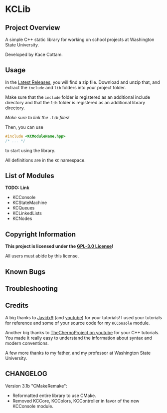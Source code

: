 # KCLib
## Project Overview
A simple C++ static library for working on school projects at Washington State University.

Developed by Kace Cottam.

## Usage
In the [Latest Releases](https://github.com/KaceCottam/KCLib/releases), you will find a zip file. 
Download and unzip that, and extract the `include` and `lib` folders into your project folder.

Make sure that the `include` folder is registered as an additional include directory 
and that the `lib` folder is registered as an additional library directory.

_Make sure to link the `.lib` files!_

Then, you can use
```C++
#include <KCModuleName.hpp>
/* ... */
```
to start using the library.

All definitions are in the `KC` namespace.

## List of Modules
__**TODO: Link**__
- KCConsole
- KCStateMachine
- KCQueues
- KCLinkedLists
- KCNodes

## Copyright Information
**This project is licensed under the [GPL-3.0 License](https://github.com/KaceCottam/KCLib/blob/master/LICENSE)!**

All users must abide by this license.

## Known Bugs

## Troubleshooting

## Credits
A big thanks to [Javidx9](https://github.com/OneLoneCoder) (and [youtube](https://www.youtube.com/javidx9)) for your tutorials! 
I used your tutorials for reference and some of your source code for my `KCConsole` module.

Another big thanks to [TheChernoProject on youtube](https://www.youtube.com/user/TheChernoProject) for your C++ tutorials.
You made it really easy to understand the information about syntax and modern conventions.

A few more thanks to my father, and my professor at Washington State University.

## CHANGELOG
  Version 3.1b "CMakeRemake":
  - Reformatted entire library to use CMake.
  - Removed KCCore, KCColors, KCController in favor of the new KCConsole module.
